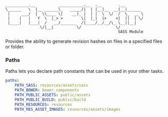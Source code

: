 ```
__________.__          ___________.__  .__       .__        
\______   \  |__ ______\_   _____/|  | |__|__  __|__|______ 
 |     ___/  |  \\____ \|    __)_ |  | |  \  \/  /  \_  __ \
 |    |   |   Y  \  |_> >        \|  |_|  |>    <|  ||  | \/
 |____|   |___|  /   __/_______  /|____/__/__/\_ \__||__|   
               \/|__|          \/               \/          
                                                 SASS Module
```

Provides the ability to generate revision hashes on files in a specified files or folder.

### Paths

Paths lets you declare path constants that can be used in your other tasks.

```yaml
paths:
    PATH_SASS: resources/assets/sass
    PATH_BOWER: bower_components
    PATH_PUBLIC_ASSETS: public/assets
    PATH_PUBLIC_BUILD: public/build
    PATH_RESOURCES: resources
    PATH_RES_ASSET_IMAGES: resources/assets/images
```
